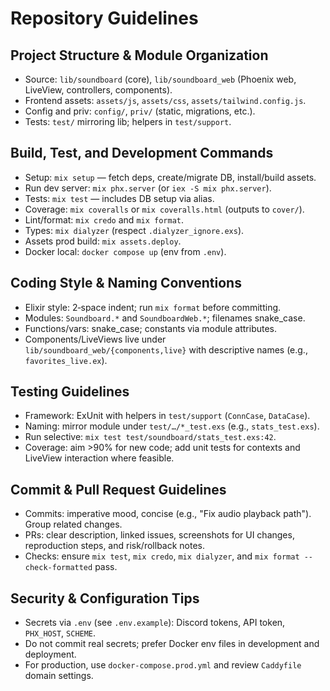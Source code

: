 # Repository Guidelines

## Project Structure & Module Organization
- Source: `lib/soundboard` (core), `lib/soundboard_web` (Phoenix web, LiveView, controllers, components).
- Frontend assets: `assets/js`, `assets/css`, `assets/tailwind.config.js`.
- Config and priv: `config/`, `priv/` (static, migrations, etc.).
- Tests: `test/` mirroring lib; helpers in `test/support`.

## Build, Test, and Development Commands
- Setup: `mix setup` — fetch deps, create/migrate DB, install/build assets.
- Run dev server: `mix phx.server` (or `iex -S mix phx.server`).
- Tests: `mix test` — includes DB setup via alias.
- Coverage: `mix coveralls` or `mix coveralls.html` (outputs to `cover/`).
- Lint/format: `mix credo` and `mix format`.
- Types: `mix dialyzer` (respect `.dialyzer_ignore.exs`).
- Assets prod build: `mix assets.deploy`.
- Docker local: `docker compose up` (env from `.env`).

## Coding Style & Naming Conventions
- Elixir style: 2‑space indent; run `mix format` before committing.
- Modules: `Soundboard.*` and `SoundboardWeb.*`; filenames snake_case.
- Functions/vars: snake_case; constants via module attributes.
- Components/LiveViews live under `lib/soundboard_web/{components,live}` with descriptive names (e.g., `favorites_live.ex`).

## Testing Guidelines
- Framework: ExUnit with helpers in `test/support` (`ConnCase`, `DataCase`).
- Naming: mirror module under `test/…/*_test.exs` (e.g., `stats_test.exs`).
- Run selective: `mix test test/soundboard/stats_test.exs:42`.
- Coverage: aim >90% for new code; add unit tests for contexts and LiveView interaction where feasible.

## Commit & Pull Request Guidelines
- Commits: imperative mood, concise (e.g., "Fix audio playback path"). Group related changes.
- PRs: clear description, linked issues, screenshots for UI changes, reproduction steps, and risk/rollback notes.
- Checks: ensure `mix test`, `mix credo`, `mix dialyzer`, and `mix format --check-formatted` pass.

## Security & Configuration Tips
- Secrets via `.env` (see `.env.example`): Discord tokens, API token, `PHX_HOST`, `SCHEME`.
- Do not commit real secrets; prefer Docker env files in development and deployment.
- For production, use `docker-compose.prod.yml` and review `Caddyfile` domain settings.

